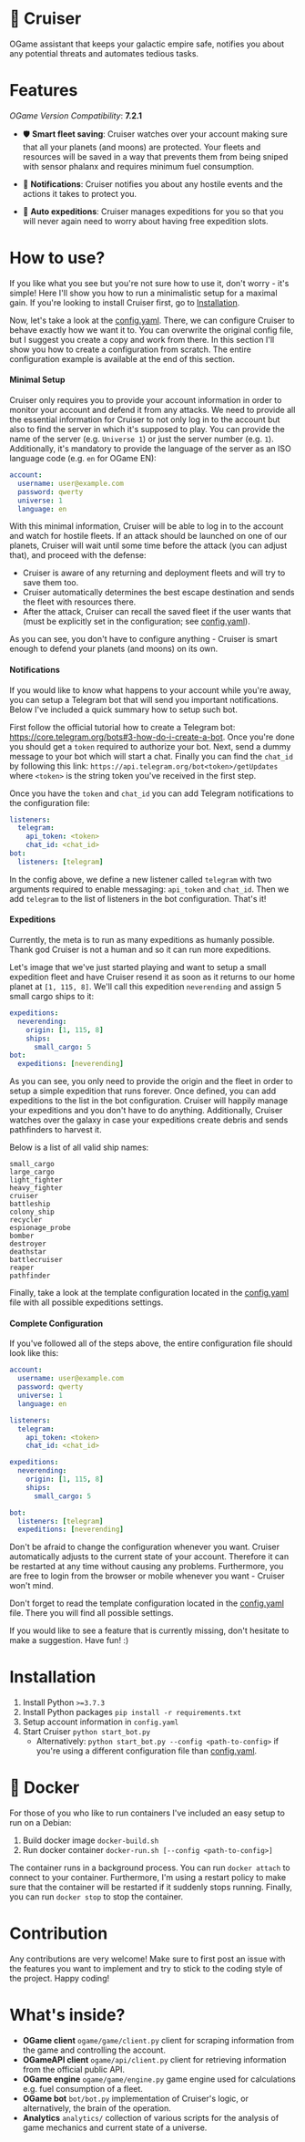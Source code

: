 # 🚀 Cruiser
OGame assistant that keeps your galactic empire safe, notifies you about any potential threats and automates tedious tasks.

# Features
*OGame Version Compatibility*: **7.2.1**

* 🛡️ **Smart fleet saving**: Cruiser watches over your account making sure that all your planets (and moons) are protected. Your fleets and resources will be saved in a way that prevents them from being sniped with sensor phalanx and requires minimum fuel consumption.

* 🔔 **Notifications**: Cruiser notifies you about any hostile events and the actions it takes to protect you.

* 🌌 **Auto expeditions**: Cruiser manages expeditions for you so that you will never again need to worry about having free expedition slots.

# How to use?

If you like what you see but you're not sure how to use it, don't worry - it's simple! Here I'll show you how to run a minimalistic setup for a maximal gain. If you're looking to install Cruiser first, go to [Installation](#installation). 

Now, let's take a look at the [config.yaml](config.yaml). There, we can configure Cruiser to behave exactly how we want it to. You can overwrite the original config file, but I suggest you create a copy and work from there. In this section I'll show you how to create a configuration from scratch. The entire configuration example is available at the end of this section.

#### Minimal Setup

Cruiser only requires you to provide your account information in order to monitor your account and defend it from any attacks. We need to provide all the essential information for Cruiser to not only log in to the account but also to find the server in which it's supposed to play. You can provide the name of the server (e.g. `Universe 1`) or just the server number (e.g. `1`). Additionally, it's mandatory to provide the language of the server as an ISO language code (e.g. `en` for OGame EN):

```yaml
account:
  username: user@example.com
  password: qwerty
  universe: 1
  language: en
```

With this minimal information, Cruiser will be able to log in to the account and watch for hostile fleets. If an attack should be launched on one of our planets, Cruiser will wait until some time before the attack (you can adjust that), and proceed with the defense: 
 
* Cruiser is aware of any returning and deployment fleets and will try to save them too.
* Cruiser automatically determines the best escape destination and sends the fleet with resources there.
* After the attack, Cruiser can recall the saved fleet if the user wants that (must be explicitly set in the configuration; see [config.yaml](config.yaml)).

As you can see, you don't have to configure anything - Cruiser is smart enough to defend your planets (and moons) on its own.

#### Notifications

If you would like to know what happens to your account while you're away, you can setup a Telegram bot that will send you important notifications. Below I've included a quick summary how to setup such bot.

First follow the official tutorial how to create a Telegram bot: https://core.telegram.org/bots#3-how-do-i-create-a-bot. Once you're done you should get a `token` required to authorize your bot. Next, send a dummy message to your bot which will start a chat. Finally you can find the `chat_id` by following this link: `https://api.telegram.org/bot<token>/getUpdates` where `<token>` is the string token you've received in the first step.

Once you have the `token` and `chat_id` you can add Telegram notifications to the configuration file:

```yaml
listeners:
  telegram:
    api_token: <token>
    chat_id: <chat_id>
bot:
  listeners: [telegram]
```

In the config above, we define a new listener called `telegram` with two arguments required to enable messaging: `api_token` and `chat_id`. Then we add `telegram` to the list of listeners in the bot configuration. That's it! 

#### Expeditions

Currently, the meta is to run as many expeditions as humanly possible. Thank god Cruiser is not a human and so it can run more expeditions. 

Let's image that we've just started playing and want to setup a small expedition fleet and have Cruiser resend it as soon as it returns to our home planet at `[1, 115, 8]`. We'll call this expedition `neverending` and assign 5 small cargo ships to it:

```yaml
expeditions:
  neverending:
    origin: [1, 115, 8]
    ships:
      small_cargo: 5
bot:
  expeditions: [neverending]
```

As you can see, you only need to provide the origin and the fleet in order to setup a simple expedition that runs forever. Once defined, you can add expeditions to the list in the bot configuration. Cruiser will happily manage your expeditions and you don't have to do anything. Additionally, Cruiser watches over the galaxy in case your expeditions create debris and sends pathfinders to harvest it.

Below is a list of all valid ship names:

```
small_cargo
large_cargo
light_fighter
heavy_fighter
cruiser
battleship
colony_ship
recycler
espionage_probe
bomber
destroyer
deathstar
battlecruiser
reaper
pathfinder
```

Finally, take a look at the template configuration located in the [config.yaml](config.yaml) file with all possible expeditions settings.


#### Complete Configuration

If you've followed all of the steps above, the entire configuration file should look like this:

```yaml
account:
  username: user@example.com
  password: qwerty
  universe: 1
  language: en

listeners:
  telegram:
    api_token: <token>
    chat_id: <chat_id>

expeditions:
  neverending:
    origin: [1, 115, 8]
    ships:
      small_cargo: 5

bot:
  listeners: [telegram]
  expeditions: [neverending]
```

Don't be afraid to change the configuration whenever you want. Cruiser automatically adjusts to the current state of your account. Therefore it can be restarted at any time without causing any problems. Furthermore, you are free to login from the browser or mobile whenever you want - Cruiser won't mind.

Don't forget to read the template configuration located in the [config.yaml](config.yaml) file. There you will find all possible settings.

If you would like to see a feature that is currently missing, don't hesitate to make a suggestion. Have fun! :)

# Installation
1. Install Python `>=3.7.3`
2. Install Python packages `pip install -r requirements.txt`
3. Setup account information in `config.yaml`
4. Start Cruiser `python start_bot.py`
    * Alternatively: `python start_bot.py --config <path-to-config>` if you're using a different configuration file than [config.yaml](config.yaml).

# 🐋 Docker

For those of you who like to run containers I've included an easy setup to run on a Debian:
1. Build docker image `docker-build.sh`
2. Run docker container `docker-run.sh [--config <path-to-config>]`

The container runs in a background process. You can run `docker attach` to connect to your container. Furthermore, I'm using a restart policy to make sure that the container will be restarted if it suddenly stops running. Finally, you can run `docker stop` to stop the container.

# Contribution
Any contributions are very welcome! Make sure to first post an issue with the features you want to implement and try to stick to the coding style of the project. Happy coding!

# What's inside?
* **OGame client** `ogame/game/client.py` client for scraping information from the game and controlling the account.
* **OGameAPI client** `ogame/api/client.py` client for retrieving information from the official public API.
* **OGame engine** `ogame/game/engine.py` game engine used for calculations e.g. fuel consumption of a fleet.
* **OGame bot** `bot/bot.py` implementation of Cruiser's logic, or alternatively, the brain of the operation.
* **Analytics** `analytics/` collection of various scripts for the analysis of game mechanics and current state of a universe.